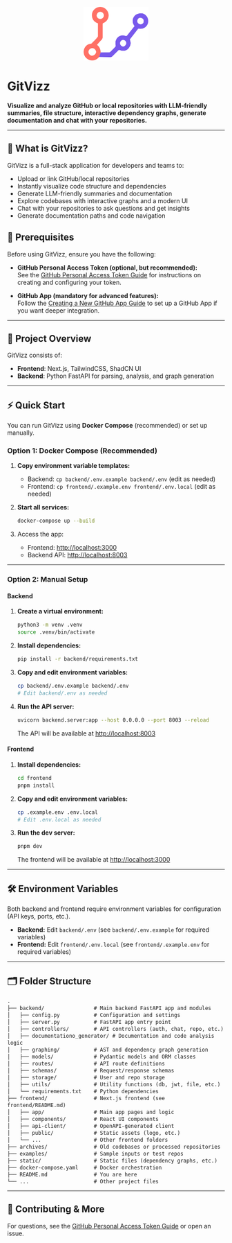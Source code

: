 <p align="center">
  <img src="./frontend/public/logo.svg" width="150" alt="GitVizz Logo" />
</p>

# GitVizz

**Visualize and analyze GitHub or local repositories with LLM-friendly summaries, file structure, interactive dependency graphs, generate documentation and chat with your repositories.**

---

## 🚀 What is GitVizz?

GitVizz is a full-stack application for developers and teams to:
- Upload or link GitHub/local repositories
- Instantly visualize code structure and dependencies
- Generate LLM-friendly summaries and documentation
- Explore codebases with interactive graphs and a modern UI
- Chat with your repositories to ask questions and get insights
- Generate documentation paths and code navigation

## 📝 Prerequisites

Before using GitVizz, ensure you have the following:

- **GitHub Personal Access Token (optional, but recommended):**  
   See the [GitHub Personal Access Token Guide](./docs/github_personal_token.md) for instructions on creating and configuring your token.

- **GitHub App (mandatory for advanced features):**  
   Follow the [Creating a New GitHub App Guide](./docs/create_github_app.md) to set up a GitHub App if you want deeper integration.

---

## 🧱 Project Overview

GitVizz consists of:
- **Frontend**: Next.js, TailwindCSS, ShadCN UI
- **Backend**: Python FastAPI for parsing, analysis, and graph generation

---

## ⚡ Quick Start

You can run GitVizz using **Docker Compose** (recommended) or set up manually.

### Option 1: Docker Compose (Recommended)

1. **Copy environment variable templates:**
   - Backend: `cp backend/.env.example backend/.env` (edit as needed)
   - Frontend: `cp frontend/.example.env frontend/.env.local` (edit as needed)

2. **Start all services:**
   ```bash
   docker-compose up --build
   ```

3. Access the app:
   - Frontend: [http://localhost:3000](http://localhost:3000)
   - Backend API: [http://localhost:8003](http://localhost:8003)

---

### Option 2: Manual Setup

#### Backend
1. **Create a virtual environment:**
   ```bash
   python3 -m venv .venv
   source .venv/bin/activate
   ```
2. **Install dependencies:**
   ```bash
   pip install -r backend/requirements.txt
   ```
3. **Copy and edit environment variables:**
   ```bash
   cp backend/.env.example backend/.env
   # Edit backend/.env as needed
   ```
4. **Run the API server:**
   ```bash
   uvicorn backend.server:app --host 0.0.0.0 --port 8003 --reload
   ```
   The API will be available at [http://localhost:8003](http://localhost:8003)

#### Frontend
1. **Install dependencies:**
   ```bash
   cd frontend
   pnpm install
   ```
2. **Copy and edit environment variables:**
   ```bash
   cp .example.env .env.local
   # Edit .env.local as needed
   ```
3. **Run the dev server:**
   ```bash
   pnpm dev
   ```
   The frontend will be available at [http://localhost:3000](http://localhost:3000)

---

## 🛠️ Environment Variables

Both backend and frontend require environment variables for configuration (API keys, ports, etc.).

- **Backend:** Edit `backend/.env` (see `backend/.env.example` for required variables)
- **Frontend:** Edit `frontend/.env.local` (see `frontend/.example.env` for required variables)

---

## 🗂️ Folder Structure

```
.
├── backend/                # Main backend FastAPI app and modules
│   ├── config.py           # Configuration and settings
│   ├── server.py           # FastAPI app entry point
│   ├── controllers/        # API controllers (auth, chat, repo, etc.)
│   ├── documentationo_generator/ # Documentation and code analysis logic
│   ├── graphing/           # AST and dependency graph generation
│   ├── models/             # Pydantic models and ORM classes
│   ├── routes/             # API route definitions
│   ├── schemas/            # Request/response schemas
│   ├── storage/            # User and repo storage
│   ├── utils/              # Utility functions (db, jwt, file, etc.)
│   └── requirements.txt    # Python dependencies
├── frontend/               # Next.js frontend (see frontend/README.md)
│   ├── app/                # Main app pages and logic
│   ├── components/         # React UI components
│   ├── api-client/         # OpenAPI-generated client
│   ├── public/             # Static assets (logo, etc.)
│   └── ...                 # Other frontend folders
├── archives/               # Old codebases or processed repositories
├── examples/               # Sample inputs or test repos
├── static/                 # Static files (dependency graphs, etc.)
├── docker-compose.yaml     # Docker orchestration
├── README.md               # You are here
└── ...                     # Other project files
```

---

## 📝 Contributing & More

For questions, see the [GitHub Personal Access Token Guide](./GitHub%20Personal%20Access%20Token%20Guide.md) or open an issue.
